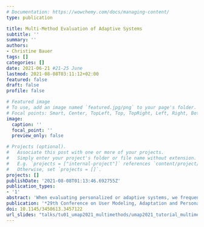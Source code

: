 ```yaml
---
# Documentation: https://wowchemy.com/docs/managing-content/
type: publication

title: Multi-Method Evaluation of Adaptive Systems
subtitle: ''
summary: ''
authors:
- Christine Bauer
tags: []
categories: []
date: 2021-06-21 #21-25 June
lastmod: 2021-08-08T03:11:12+02:00
featured: false
draft: false
profile: false

# Featured image
# To use, add an image named `featured.jpg/png` to your page's folder.
# Focal points: Smart, Center, TopLeft, Top, TopRight, Left, Right, BottomLeft, Bottom, BottomRight.
image:
  caption: ''
  focal_point: ''
  preview_only: false

# Projects (optional).
#   Associate this post with one or more of your projects.
#   Simply enter your project's folder or file name without extension.
#   E.g. `projects = ["internal-project"]` references `content/project/deep-learning/index.md`.
#   Otherwise, set `projects = []`.
projects: []
publishDate: '2021-08-08T01:13:46.692755Z'
publication_types:
- '1'
abstract: 'When evaluating personalized or adaptive systems, we frequently rely on one single evaluation objective and one single method. This remains us with “blind spots”. A comprehensive evaluation may require a thoughtful integration of multiple methods. This tutorial (i) demonstrates the wide variety of dimensions to be eval- uated, (ii) outlines the methodological approaches to evaluate these dimensions, (iii) pinpoints the blind spots when using only one ap- proach, (iv) demonstrates the benefits of multi-method evaluation, and (v) outlines the basic options how multiple methods can be integrated into one evaluation design. Participants familiarize with the wide spectrum of opportunities how adaptive or personalized systems may be evaluated, and have the opportunity to come up with evaluation designs that comply with the four basic options of multi-method evaluation. The ultimate learning objective is to stimulate the critical reflection of one’s own evaluation practices and those of the community at large.'
publication: '*29th Conference on User Modeling, Adaptation and Personalization*'
doi: 10.1145/3450613.3457122
url_slides: "talks/tu01_umap2021_multimethods/umap2021_tutorial_multimethods_slides.pdf"
---
```

